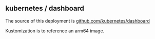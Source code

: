 ## kubernetes / dashboard

The source of this deployment is [github.com/kubernetes/dashboard](https://github.com/kubernetes/dashboard/blob/v1.10.1/src/deploy/recommended/kubernetes-dashboard.yaml)

Kustomization is to reference an arm64 image.

